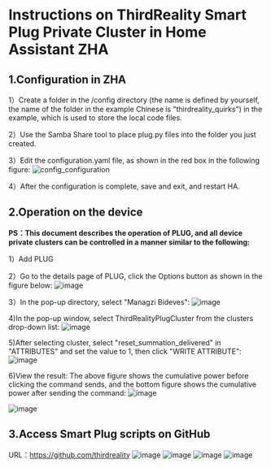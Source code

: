 # Instructions on ThirdReality Smart Plug Private Cluster in Home Assistant ZHA

## 1.Configuration in ZHA
1）Create a folder in the /config directory (the name is defined by yourself, the name of the folder in the example Chinese is "thirdreality_quirks") in the example, which is used to store the local code files.

2）Use the Samba Share tool to place plug.py files into the folder you just created.

3）Edit the configuration.yaml file, as shown in the red box in the following figure:
![config_configuration](https://github.com/hwzolin/thirdThreadZHA/assets/42085859/a457049b-8cb8-4e0c-8a0d-d478caa88428)

4）After the configuration is complete, save and exit, and restart HA.


## 2.Operation on the device
**PS：This document describes the operation of PLUG, and all device private clusters can be controlled in a manner similar to the following:**

1）Add PLUG

2）Go to the details page of PLUG, click the Options button as shown in the figure below:
![image](https://github.com/hwzolin/thirdThreadZHA/assets/42085859/57c430a7-91fa-4a2e-9384-7fe44dfe2c8d)

3）In the pop-up directory, select "Managzi Bideves":
![image](https://github.com/hwzolin/thirdThreadZHA/assets/42085859/e24e790e-82c6-46fc-b86a-695330a62a5c)

4)In the pop-up window, select ThirdRealityPlugCluster from the clusters drop-down list:
![image](https://github.com/hwzolin/thirdThreadZHA/assets/42085859/e3323307-256b-4928-ae93-3123ffbdb314)

5)After selecting cluster, select "reset_summation_delivered" in "ATTRIBUTES" and set the value to 1, then click "WRITE ATTRIBUTE":
![image](https://github.com/hwzolin/thirdThreadZHA/assets/42085859/8cd77246-197d-4d60-91b9-458b38c89957)

6)View the result: The above figure shows the cumulative power before clicking the command sends, and the bottom figure shows the cumulative power after sending the command:
![image](https://github.com/hwzolin/thirdThreadZHA/assets/42085859/a3fe7e31-61ab-4385-b614-406392124583)

![image](https://github.com/hwzolin/thirdThreadZHA/assets/42085859/0273af27-856c-44ac-b0a3-c8cab07d050e)


## 3.Access Smart Plug scripts on GitHub
URL：https://github.com/thirdreality
![image](https://github.com/hwzolin/thirdThreadZHA/assets/42085859/35ce0633-aa30-42f7-982c-9c1f7d3e292f)
![image](https://github.com/hwzolin/thirdThreadZHA/assets/42085859/3f6cb4ba-3166-430a-ba2f-36002a029e4b)
![image](https://github.com/hwzolin/thirdThreadZHA/assets/42085859/e1790e4b-5dc4-4115-8f4e-b3db37c73961)
![image](https://github.com/hwzolin/thirdThreadZHA/assets/42085859/9d4c17d8-5a74-412e-9653-d41f096fbb2a)


